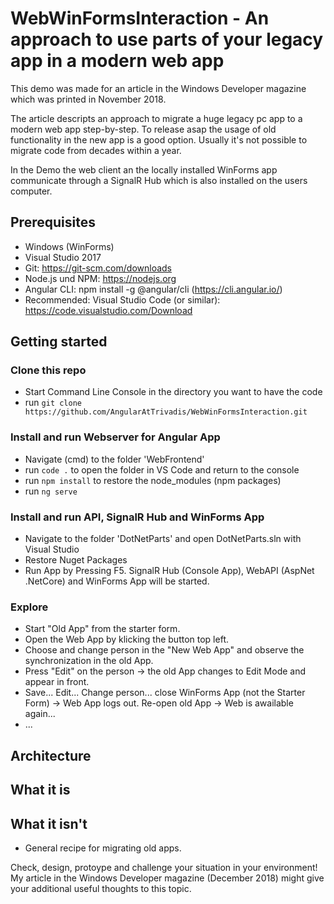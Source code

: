 # WebWinFormsInteraction - An approach to use parts of your legacy app in a modern web app 

This demo was made for an article in the Windows Developer magazine which was printed in November 2018.

The article descripts an approach to migrate a huge legacy pc app to a modern web app step-by-step. To release asap the usage of old functionality in the new app is a good option. Usually it's not possible to migrate code from decades within a year.

In the Demo the web client an the locally installed WinForms app communicate through a SignalR Hub which is also installed on the users computer.

## Prerequisites
- Windows (WinForms)
- Visual Studio 2017
- Git: https://git-scm.com/downloads
- Node.js und NPM: https://nodejs.org
- Angular CLI: npm install -g @angular/cli (https://cli.angular.io/)
- Recommended: Visual Studio Code (or similar): https://code.visualstudio.com/Download

## Getting started
### Clone this repo
- Start Command Line Console in the directory you want to have the code
- run `git clone https://github.com/AngularAtTrivadis/WebWinFormsInteraction.git`

### Install and run Webserver for Angular App
- Navigate (cmd) to the folder 'WebFrontend'
- run `code .` to open the folder in VS Code and return to the console
- run `npm install` to restore the node_modules (npm packages)
- run `ng serve`

### Install and run API, SignalR Hub and WinForms App
- Navigate to the folder 'DotNetParts' and open DotNetParts.sln with Visual Studio
- Restore Nuget Packages
- Run App by Pressing F5. SignalR Hub (Console App), WebAPI (AspNet .NetCore) and WinForms App will be started.

### Explore
- Start "Old App" from the starter form.
- Open the Web App by klicking the button top left.
- Choose and change person in the "New Web App" and observe the synchronization in the old App.
- Press "Edit" on the person -> the old App changes to Edit Mode and appear in front.
- Save... Edit... Change person... close WinForms App (not the Starter Form) -> Web App logs out. Re-open old App -> Web is awailable again...
- ...

## Architecture

## What it is

## What it isn't
- General recipe for migrating old apps. 

Check, design, protoype and challenge your situation in your environment! My article in the Windows Developer magazine (December 2018) might give your additional useful thoughts to this topic.
